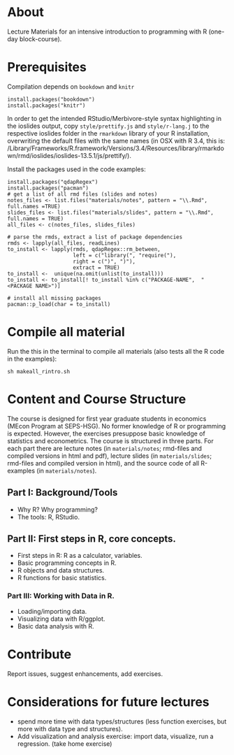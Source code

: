 
# About

Lecture Materials for an intensive introduction to programming with R (one-day block-course).

# Prerequisites

Compilation depends on `bookdown` and `knitr`
```{r}
install.packages("bookdown")
install.packages("knitr")
```

In order to get the intended RStudio/Merbivore-style syntax highlighting in the ioslides output, copy `style/prettify.js` and `style/r-lang.j` to the respective ioslides folder in the `rmarkdown` library of your R installation, overwriting the default files with the same names (in OSX with R 3.4, this is: /Library/Frameworks/R.framework/Versions/3.4/Resources/library/rmarkdown/rmd/ioslides/ioslides-13.5.1/js/prettify/). 

Install the packages used in the code examples:

```{r}
install.packages("qdapRegex")
install.packages("pacman")
# get a list of all rmd files (slides and notes)
notes_files <- list.files("materials/notes", pattern = "\\.Rmd", full.names =TRUE)
slides_files <- list.files("materials/slides", pattern = "\\.Rmd", full.names = TRUE)
all_files <- c(notes_files, slides_files)

# parse the rmds, extract a list of package dependencies
rmds <- lapply(all_files, readLines)
to_install <- lapply(rmds, qdapRegex::rm_between, 
                     left = c("library(", "require("),
                     right = c(")", ")"),
                     extract = TRUE)
to_install <-  unique(na.omit(unlist(to_install)))
to_install <- to_install[! to_install %in% c("PACKAGE-NAME",  "<PACKAGE NAME>")]

# install all missing packages
pacman::p_load(char = to_install)
```


# Compile all material
Run the this in the terminal to compile all materials (also tests all the R code in the examples):
```{bash}
sh makeall_rintro.sh
```

# Content and Course Structure
The course is designed for first year graduate students in economics (MEcon Program at SEPS-HSG). No former knowledge of R or programming is expected. However, the exercises presuppose basic knowledge of statistics and econometrics. The course is structured in three parts. For each part there are lecture notes (in `materials/notes`; rmd-files and compiled versions in html and pdf), lecture slides (in `materials/slides`; rmd-files and compiled version in html), and the source code of all R-examples (in `materials/notes`). 

## Part I: Background/Tools

 - Why R? Why programming?
 - The tools: R, RStudio.

## Part II: First steps in R, core concepts.

 - First steps in R: R as a calculator, variables.
 - Basic programming concepts in R.
 - R objects and data structures.
 - R functions for basic statistics.

### Part III: Working with Data in R.

 - Loading/importing data.
 - Visualizing data with R/ggplot.
 - Basic data analysis with R.


# Contribute
Report issues, suggest enhancements, add exercises.

# Considerations for future lectures
- spend more time with data types/structures (less function exercises, but more with data type and structures).
- Add visualization and analysis exercise: import data, visualize, run a regression. (take home exercise)
